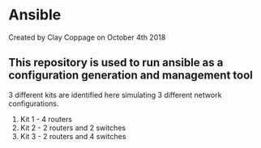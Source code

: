 # Ansible
Created by Clay Coppage on October 4th 2018

## This repository is used to run ansible as a configuration generation and management tool
3 different kits are identified here simulating 3 different network configurations.

1. Kit 1 - 4 routers
2. Kit 2 - 2 routers and 2 switches
3. Kit 3 - 2 routers and 4 switches
